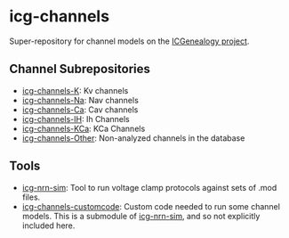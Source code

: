 # icg-channels
Super-repository for channel models on the [ICGenealogy project](https://icg.neurotheory.ox.ac.uk).

## Channel Subrepositories
* [icg-channels-K](https://github.com/icgenealogy/icg-channels-k.git): Kv channels
* [icg-channels-Na](https://github.com/icgenealogy/icg-channels-na.git): Nav channels
* [icg-channels-Ca](https://github.com/icgenealogy/icg-channels-ca.git): Cav channels
* [icg-channels-IH](https://github.com/icgenealogy/icg-channels-ih.git): Ih Channels
* [icg-channels-KCa](https://github.com/icgenealogy/icg-channels-kca.git): KCa Channels
* [icg-channels-Other](https://github.com/icgenealogy/icg-channels-other.git): Non-analyzed channels in the database

## Tools
* [icg-nrn-sim](https://github.com/icgenealogy/icg-nrn-sim.git): Tool to run voltage clamp protocols against sets of .mod files.
* [icg-channels-customcode](https://github.com/icgenealogy/icg-channels-customcode.git): Custom code needed to run some channel models. This is a submodule of [icg-nrn-sim](https://github.com/icgenealogy/icg-nrn-sim.git), and so not explicitly included here.